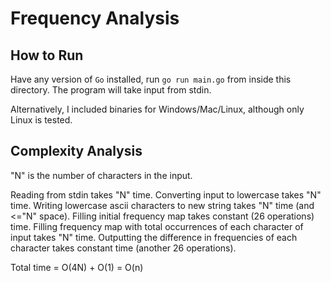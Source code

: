 # Frequency Analysis

## How to Run
Have any version of `Go` installed, run `go run main.go` from inside this directory. The program will take input from stdin.

Alternatively, I included binaries for Windows/Mac/Linux, although only Linux is tested.


## Complexity Analysis
"N" is the number of characters in the input.

Reading from stdin takes "N" time.
Converting input to lowercase takes "N" time.
Writing lowercase ascii characters to new string takes "N" time (and <="N" space).
Filling initial frequency map takes constant (26 operations) time.
Filling frequency map with total occurrences of each character of input takes "N" time.
Outputting the difference in frequencies of each character takes constant time (another 26 operations).

Total time = O(4N) + O(1) = O(n)
